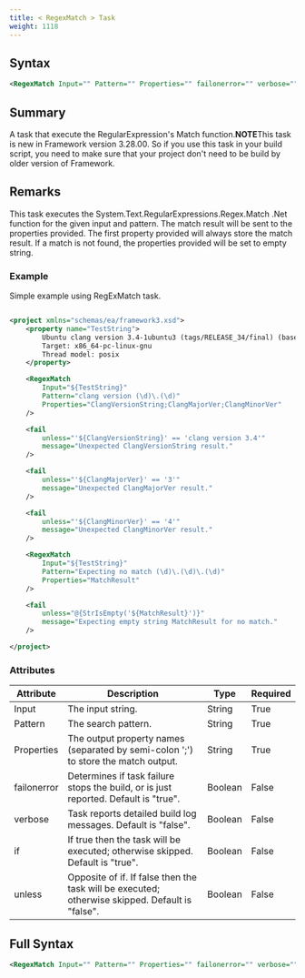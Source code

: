 ```yaml
---
title: < RegexMatch > Task
weight: 1118
---
```

## Syntax
```xml
<RegexMatch Input="" Pattern="" Properties="" failonerror="" verbose="" if="" unless="" />
```
## Summary ##
A task that execute the RegularExpression&#39;s Match function.**NOTE**This task is new in Framework version 3.28.00.  So if you use this task in your build script,
you need to make sure that your project don&#39;t need to be build by older version of Framework.



## Remarks ##
This task executes the System.Text.RegularExpressions.Regex.Match .Net function for
the given input and pattern.  The match result will be sent to the properties provided.
The first property provided will always store the match result.  If a match is not
found, the properties provided will be set to empty string.

### Example ###
Simple example using RegExMatch task.


```xml

<project xmlns="schemas/ea/framework3.xsd">
    <property name="TestString">
        Ubuntu clang version 3.4-1ubuntu3 (tags/RELEASE_34/final) (based on LLVM 3.4)
        Target: x86_64-pc-linux-gnu
        Thread model: posix
    </property>

    <RegexMatch
        Input="${TestString}"
        Pattern="clang version (\d)\.(\d)"
        Properties="ClangVersionString;ClangMajorVer;ClangMinorVer"
    />

    <fail
        unless="'${ClangVersionString}' == 'clang version 3.4'"
        message="Unexpected ClangVersionString result."
    />

    <fail
        unless="'${ClangMajorVer}' == '3'"
        message="Unexpected ClangMajorVer result."
    />

    <fail
        unless="'${ClangMinorVer}' == '4'"
        message="Unexpected ClangMinorVer result."
    />

    <RegexMatch
        Input="${TestString}"
        Pattern="Expecting no match (\d)\.(\d)\.(\d)"
        Properties="MatchResult"
    />

    <fail
        unless="@{StrIsEmpty('${MatchResult}')}"
        message="Expecting empty string MatchResult for no match."
    />

</project>

```



### Attributes
| Attribute | Description | Type | Required |
| --------- | ----------- | ---- | -------- |
| Input | The input string. | String | True |
| Pattern | The search pattern. | String | True |
| Properties | The output property names (separated by semi-colon &#39;;&#39;) to store the match output. | String | True |
| failonerror | Determines if task failure stops the build, or is just reported. Default is &quot;true&quot;. | Boolean | False |
| verbose | Task reports detailed build log messages.  Default is &quot;false&quot;. | Boolean | False |
| if | If true then the task will be executed; otherwise skipped. Default is &quot;true&quot;. | Boolean | False |
| unless | Opposite of if.  If false then the task will be executed; otherwise skipped. Default is &quot;false&quot;. | Boolean | False |

## Full Syntax
```xml
<RegexMatch Input="" Pattern="" Properties="" failonerror="" verbose="" if="" unless="" />
```
